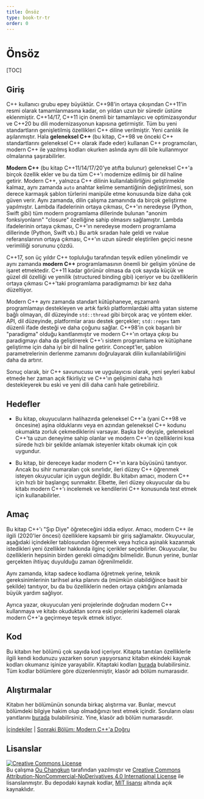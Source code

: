 ```yaml
---
title: Önsöz
type: book-tr-tr
order: 0
---
```


# Önsöz

[TOC]

## Giriş

C++ kullanıcı grubu epey büyüktür. C++98'in ortaya çıkışından C++11'in resmi olarak tamamlanmasına kadar, on yıldan uzun bir süredir üstüne eklenmiştir. C++14/17, C++11 için önemli bir tamamlayıcı ve optimizasyondur ve C++20 bu dili modernizasyonun kapısına getirmiştir. Tüm bu yeni standartların genişletilmiş özellikleri C++ diline verilmiştir. Yeni canlılık ile aşılanmıştır.
Hala **geleneksel C++** (bu kitap, C++98 ve önceki C++ standartlarını geleneksel C++ olarak ifade eder) kullanan C++ programcıları, modern C++ ile yazılmış kodları okurken aslında aynı dili bile kullanmıyor olmalarına şaşırabilirler.

**Modern C++** (bu kitap C++11/14/17/20'ye atıfta bulunur) geleneksel C++'a birçok özellik ekler ve bu da tüm C++'ı modernize edilmiş bir dil haline getirir. Modern C++, yalnızca C++ dilinin kullanılabilirliğini geliştirmekle kalmaz, aynı zamanda `auto` anahtar kelime semantiğinin değiştirilmesi, son derece karmaşık şablon türlerini manipüle etme konusunda bize daha çok güven verir. Aynı zamanda, dilin çalışma zamanında da birçok geliştirme yapılmıştır. Lambda ifadelerinin ortaya çıkması, C++'ın neredeyse (Python, Swift gibi) tüm modern programlama dillerinde bulunan "anonim fonksiyonların" "closure" özelliğine sahip olmasını sağlamıştır. Lambda ifadelerinin ortaya çıkması, C++'ın neredeyse modern programlama dillerinde (Python, Swift vb.) Bu artık sıradan hale geldi ve rvalue referanslarının ortaya çıkması, C++'ın uzun süredir eleştirilen geçici nesne verimliliği sorununu çözdü.

C++17, son üç yıldır C++ topluluğu tarafından teşvik edilen yönelimdir ve aynı zamanda **modern C++** programlamasının önemli bir gelişim yönüne de işaret etmektedir. C++11 kadar görünür olmasa da çok sayıda küçük ve güzel dil özelliği ve yenilik (structured binding gibi) içeriyor ve bu özelliklerin ortaya çıkması C++'taki programlama paradigmamızı bir kez daha düzeltiyor.

Modern C++ aynı zamanda standart kütüphaneye, eşzamanlı programlamayı destekleyen ve artık farklı platformlardaki altta yatan sisteme bağlı olmayan, dil düzeyinde `std::thread` gibi birçok araç ve yöntem ekler. API, dil düzeyinde, platformlar arası destek gerçekler; `std::regex` tam düzenli ifade desteği ve daha çoğunu sağlar. C++98'in çok başarılı bir "paradigma" olduğu kanıtlanmıştır ve modern C++'ın ortaya çıkışı bu paradigmayı daha da geliştirerek C++'ı sistem programlama ve kütüphane geliştirme için daha iyi bir dil haline getirir. Concept'ler, şablon parametrelerinin derlenme zamanını doğrulayarak dilin kullanılabilirliğini daha da artırır.

Sonuç olarak, bir C++ savunucusu ve uygulayıcısı olarak, yeni şeyleri kabul etmede her zaman açık fikirliyiz ve C++'ın gelişimini daha hızlı destekleyerek bu eski ve yeni dili daha canlı hale getirebiliriz.

## Hedefler

- Bu kitap, okuyucuların halihazırda geleneksel C++'a (yani C++98 ve öncesine) aşina olduklarını veya en azından geleneksel C++ kodunu okumakta zorluk çekmediklerini varsayar. Başka bir deyişle, geleneksel C++'ta uzun deneyime sahip olanlar ve modern C++'ın özelliklerini kısa sürede hızlı bir şekilde anlamak isteyenler kitabı okumak için çok uygundur.

- Bu kitap, bir dereceye kadar modern C++'ın kara büyüsünü tanıtıyor. Ancak bu sihir numaraları çok sınırlıdır, ileri düzey C++ öğrenmek isteyen okuyucular için uygun değildir. Bu kitabın amacı, modern C++ için hızlı bir başlangıç sunmaktır. Elbette, ileri düzey okuyucular da bu kitabı modern C++'ı incelemek ve kendilerini C++ konusunda test etmek için kullanabilirler.

## Amaç

Bu kitap C++'ı "Şıp Diye" öğreteceğini iddia ediyor. Amacı, modern C++ ile ilgili (2020'ler öncesi) özelliklere kapsamlı bir giriş sağlamaktır. Okuyucular, aşağıdaki içindekiler tablosundan öğrenmek veya hızlıca aşinalık kazanmak istedikleri yeni özellikler hakkında ilginç içerikler seçebilirler. Okuyucular, bu özelliklerin hepsinin birden gerekli olmadığını bilmelidir. Bunun yerine, bunlar gerçekten ihtiyaç duyulduğu zaman öğrenilmelidir.

Aynı zamanda, kitap sadece kodlama öğretmek yerine, teknik gereksinimlerinin tarihsel arka planını da (mümkün olabildiğince basit bir şekilde) tanıtıyor, bu da bu özelliklerin neden ortaya çıktığını anlamada büyük yardım sağlıyor.

Ayrıca yazar, okuyucuları yeni projelerinde doğrudan modern C++ kullanmaya ve kitabı okuduktan sonra eski projelerini kademeli olarak modern C++'a geçirmeye teşvik etmek istiyor.

## Kod

Bu kitabın her bölümü çok sayıda kod içeriyor. Kitapta tanıtılan özelliklerle ilgili kendi kodunuzu yazarken sorun yaşıyorsanız kitabın ekindeki kaynak kodları okumanız işinize yarayabilir. Kitaptaki kodları [burada](../../code) bulabilirsiniz. Tüm kodlar bölümlere göre düzenlenmiştir, klasör adı bölüm numarasıdır.

## Alıştırmalar

Kitabın her bölümünün sonunda birkaç alıştırma var. Bunlar, mevcut bölümdeki bilgiye hakim olup olmadığınızı test etmek içindir. Soruların olası yanıtlarını [burada](../../exercise) bulabilirsiniz. Yine, klasör adı bölüm numarasıdır.

[İçindekiler](./toc.md) | [Sonraki Bölüm: Modern C++'a Doğru](./01-intro.md)

## Lisanslar

<a rel="license" href="http://creativecommons.org/licenses/by-nc-nd/4.0/"><img alt="Creative Commons License" style="border-width:0" src="https://i.creativecommons.org/l/by-nc-nd/4.0/88x31.png" /></a><br />Bu çalışma [Ou Changkun](https://changkun.de) tarafından yazılmıştır ve <a rel="license" href="https://creativecommons.org/licenses/by-nc-nd/4.0/deed.tr">Creative Commons Attribution-NonCommercial-NoDerivatives 4.0 International License</a> ile lisanslanmıştır. Bu depodaki kaynak kodlar, [MIT lisansı](../../LICENSE) altında açık kaynaklıdır.
